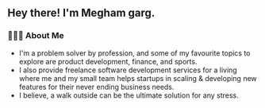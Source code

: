 <h2> Hey there! I'm Megham garg. </h2>

<h3> 👨🏻‍💻 About Me </h3>

- I'm a problem solver by profession, and some of my favourite topics to explore are product development, finance, and sports.
- I also provide freelance software development services for a living where me and my small team helps startups in scaling & developing new features for their never ending business needs.
- I believe, a walk outside can be the ultimate solution for any stress.
